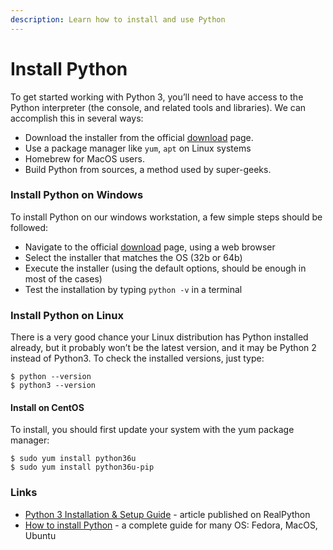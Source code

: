 ```yaml
---
description: Learn how to install and use Python
---
```


# Install Python

To get started working with Python 3, you’ll need to have access to the Python interpreter \(the console, and related tools and libraries\). We can accomplish this in several ways:

* Download the installer from the official [download](https://www.python.org/downloads/) page.
* Use a package manager like `yum`, `apt` on Linux systems
* Homebrew for MacOS users.
* Build Python from sources, a method used by super-geeks.



### Install Python on Windows <a id="install-python-on-windows"></a>

To install Python on our windows workstation, a few simple steps should be followed:

* Navigate to the official [download](https://www.python.org/downloads/) page, using a web browser
* Select the installer that matches the OS \(32b or 64b\)
* Execute the installer \(using the default options, should be enough in most of the cases\)
* Test the installation by typing `python -v` in a terminal



### Install Python on Linux <a id="install-python-on-linux"></a>

There is a very good chance your Linux distribution has Python installed already, but it probably won’t be the latest version, and it may be Python 2 instead of Python3. To check the installed versions, just type:

```text
$ python --version
$ python3 --version
```

####  <a id="install-on-centos"></a>

#### Install on CentOS <a id="install-on-centos"></a>

To install, you should first update your system with the yum package manager:

```text
$ sudo yum install python36u
$ sudo yum install python36u-pip
```



### Links <a id="links"></a>

* [Python 3 Installation & Setup Guide](https://realpython.com/installing-python/) - article published on RealPython
* [How to install Python](https://realpython.com/installing-python/) - a complete guide for many OS: Fedora, MacOS, Ubuntu


